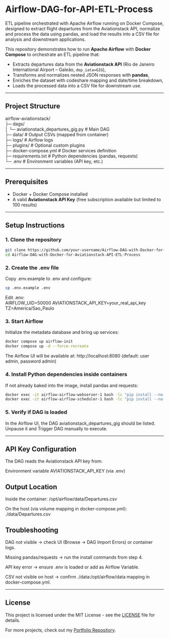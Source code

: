# Airflow-DAG-for-API-ETL-Process
ETL pipeline orchestrated with Apache Airflow running on Docker Compose, designed to extract flight departures from the Aviationstack API, normalize and process the data using pandas, and load the results into a CSV file for analysis and downstream applications.

This repository demonstrates how to run **Apache Airflow** with **Docker Compose** to orchestrate an ETL pipeline that:
- Extracts departures data from the **Aviationstack API** (Rio de Janeiro International Airport – Galeão, `dep_iata=GIG`),
- Transforms and normalizes nested JSON responses with **pandas**,
- Enriches the dataset with codeshare mapping and date/time breakdown,
- Loads the processed data into a CSV file for downstream use.
  
---  
  
## Project Structure    
  
airflow-aviationstack/  
├─ dags/  
│ └─ aviationstack_departures_gig.py # Main DAG  
├─ data/ # Output CSVs (mapped from container)  
├─ logs/ # Airflow logs  
├─ plugins/ # Optional custom plugins  
├─ docker-compose.yml # Docker services definition  
├─ requirements.txt # Python dependencies (pandas, requests)  
└─ .env # Environment variables (API key, etc.)  
  
---  
  
## Prerequisites  
  
- Docker + Docker Compose installed
- A valid **Aviationstack API Key** (free subscription available but limited to 100 results)
  
---  
  
## Setup Instructions  

### 1. Clone the repository  
```bash
git clone https://github.com/your-username/Airflow-DAG-with-Docker-for-Aviationstack-API-ETL-Process.git
cd Airflow-DAG-with-Docker-for-Aviationstack-API-ETL-Process
```  
### 2. Create the .env file  
Copy .env.example to .env and configure:  
```bash
cp .env.example .env
```

Edit .env:  
AIRFLOW_UID=50000
AVIATIONSTACK_API_KEY=your_real_api_key
TZ=America/Sao_Paulo  
  
### 3. Start Airflow  
Initialize the metadata database and bring up services:
```bash 
docker compose up airflow-init
docker compose up -d --force-recreate
```  

The Airflow UI will be available at:
http://localhost:8080 (default: user admin, password admin)  

### 4. Install Python dependencies inside containers  
  
If not already baked into the image, install pandas and requests:  
```bash
docker exec -it airflow-airflow-webserver-1 bash -lc "pip install --no-cache-dir pandas==2.2.2 requests==2.32.3"
docker exec -it airflow-airflow-scheduler-1 bash -lc "pip install --no-cache-dir pandas==2.2.2 requests==2.32.3"
```  

### 5. Verify if DAG is loaded  
  
In the Airflow UI, the DAG aviationstack_departures_gig should be listed.
Unpause it and Trigger DAG manually to execute.  

---

## API Key Configuration  

The DAG reads the Aviationstack API key from:

Environment variable AVIATIONSTACK_API_KEY (via .env)  
    

## Output Location  
  
Inside the container:
/opt/airflow/data/Departures.csv  
  
On the host (via volume mapping in docker-compose.yml):
./data/Departures.csv  
  

## Troubleshooting  

DAG not visible → check UI (Browse → DAG Import Errors) or container logs.

Missing pandas/requests → run the install commands from step 4.

API key error → ensure .env is loaded or add as Airflow Variable.

CSV not visible on host → confirm ./data:/opt/airflow/data mapping in docker-compose.yml.  
  
---

## License  
This project is licensed under the MIT License - see the [LICENSE](LICENSE) file for details.  
    
For more projects, check out my [Portfolio Repository](https://github.com/rodolfoplng/Portfolio).














